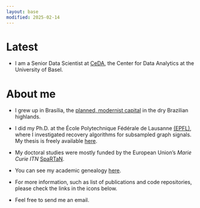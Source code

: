 ```yaml
---
layout: base
modified: 2025-02-14
---
```


# Latest

- I am a Senior Data Scientist at [CeDA](https://ceda.unibas.ch/), the Center for Data Analytics at the University of Basel.

# About me

- I grew up in Brasília, the [planned, modernist capital][brasilia] in the dry Brazilian highlands.

- I did my Ph.D. at the École Polytechnique Fédérale de Lausanne [(EPFL)][epfl], where I investigated recovery algorithms for subsampled graph signals. My thesis is freely available [here](http://dx.doi.org/10.5075/epfl-thesis-7219).

- My doctoral studies were mostly funded by the European Union’s *Marie Curie ITN* [SpaRTaN][spartan].

- You can see my academic genealogy <a href="{{ site.baseurl }}/downloads/academic genealogy rodrigo c g pena.pdf">here</a>.

- For more information, such as list of publications and code repositories, please check the links in the icons below.

- Feel free to send me an email.

<!-- Links -->

[spartan]: http://www.spartan-itn.eu/#0
[brasilia]: https://en.wikipedia.org/wiki/Bras%C3%ADlia
[epfl]: https://www.epfl.ch/en/
